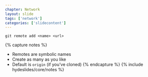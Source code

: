 ```yaml
---
chapter: Network
layout: slide
tags: ['network']
categories: ['slidecontent']
---
```


	git remote add <name> <url>


{% capture notes %}
* Remotes are symbolic names
* Create as many as you like
* Default is `origin` (if you’ve cloned)
{% endcapture %}
{% include hydeslides/core/notes %}